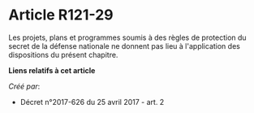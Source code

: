 # Article R121-29

Les projets, plans et programmes soumis à des règles de protection du secret de la défense nationale ne donnent pas lieu à
l'application des dispositions du présent chapitre.

**Liens relatifs à cet article**

_Créé par_:

  - Décret n°2017-626 du 25 avril 2017 - art. 2
